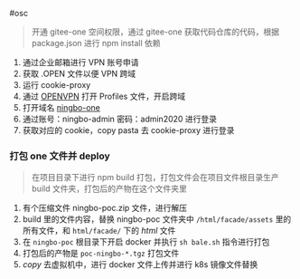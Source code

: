 #osc 

> 开通 gitee-one 空间权限，通过 gitee-one 获取代码仓库的代码，根据 package.json 进行 npm install 依赖

1. 通过企业邮箱进行 VPN 账号申请
2. 获取 .OPEN 文件以便 VPN 跨域
3. 运行 cookie-proxy
4. 通过 [OPENVPN](https://openvpn.net/) 打开 Profiles 文件，开启跨域
5. 打开域名 [ningbo-one](http://ningbo.bank.dev.gitee.work/login)
7. 通过账号：ningbo-admin  密码：admin2020 进行登录
8. 获取对应的 cookie，copy pasta 去 cookie-proxy 进行登录

### 打包 one 文件并 deploy

> 在项目目录下进行 npm build 打包，打包文件会在项目文件根目录生产 build 文件夹，打包后的产物在这个文件夹里

1. 有个压缩文件 ningbo-poc.zip 文件，进行解压
2. build 里的文件内容，替换 ningbo-poc 文件夹中 `/html/facade/assets` 里的所有文件，和 `html/facade/` 下的 *html* 文件
3. 在 `ningbo-poc` 根目录下开启 docker 并执行 `sh bale.sh` 指令进行打包
4. 打包后的产物是 `poc-ningbo-*.tgz` 打包文件
5. *copy* 去虚拟机中，进行 docker 文件上传并进行 k8s 镜像文件替换



